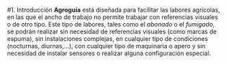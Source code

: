 #1. Introducción
**Agroguía** está diseñada para facilitar las labores agrícolas, en las que el ancho de trabajo no permite trabajar con referencias visuales o de otro tipo. Este tipo de labores, tales como el *abonado* o el *fumigado*, se podrán realizar sin necesidad de referencias visuales (como marcas de espuma), sin instalaciones complejas, en cualquier tipo de condiciones (nocturnas, diurnas,...), con cualquier tipo de maquinaria o apero y sin necesidad de instalar sensores o realizar alguna configuración especial.